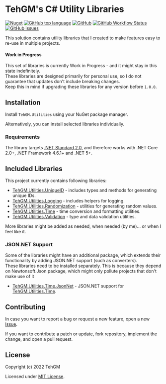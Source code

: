 # TehGM's C# Utility Libraries
[![Nuget](https://img.shields.io/nuget/v/TehGM.Utilities)](https://www.nuget.org/packages/TehGM.Utilities/) [![GitHub top language](https://img.shields.io/github/languages/top/TehGM/TehGM.Utilities)](https://github.com/TehGM/TehGM.Utilities) [![GitHub](https://img.shields.io/github/license/TehGM/TehGM.Utilities)](LICENSE) [![GitHub Workflow Status](https://img.shields.io/github/workflow/status/TehGM/TehGM.Utilities/.NET%20Build)](https://github.com/TehGM/TehGM.Utilities/actions) [![GitHub issues](https://img.shields.io/github/issues/TehGM/TehGM.Utilities)](https://github.com/TehGM/TehGM.Utilities/issues)

This solution contains utility libraries that I created to make features easy to re-use in multiple projects.

#### Work in Progress
This set of libraries is currently Work in Progress - and it might stay in this state indefinitely.  
These libraries are designed primarily for personal use, so I do not guarantee that updates don't include breaking changes.  
Keep this in mind if upgrading these libraries for any version before `1.0.0`.

## Installation
Install `TehGM.Utilities` using your NuGet package manager.

Alternatively, you can install selected libraries individually.

### Requirements
The library targets [.NET Standard 2.0](https://docs.microsoft.com/en-gb/dotnet/standard/net-standard), and therefore works with .NET Core 2.0+, .NET Framework 4.6.1+ and .NET 5+.

## Included Libraries
This project currently contains following libraries:

- [TehGM.Utilities.UniqueID](TehGM.Utilities.UniqueID) - includes types and methods for generating unique IDs.
- [TehGM.Utilities.Logging](TehGM.Utilities.Logging) - includes helpers for logging.
- [TehGM.Utilities.Randomization](TehGM.Utilities.Randomization) - utilities for generating random values.
- [TehGM.Utilities.Time](TehGM.Utilities.Time) - time conversion and formatting utilities.
- [TehGM.Utilities.Validation](TehGM.Utilities.Validation) - type and data validation utilities.

More libraries might be added as needed, when needed (by me)... or when I feel like it.

### JSON.NET Support
Some of the libraries might have an additional package, which extends their functionality by adding JSON.NET support (such as converters).  
These libraries need to be installed separately. This is because they depend on Newtonsoft.Json package, which might only pollute projects that don't make use of it

- [TehGM.Utilities.Time.JsonNet](JsonNet/TehGM.Utilities.Time.JsonNet) - JSON.NET support for [TehGM.Utilities.Time](TehGM.Utilities.Time).

## Contributing
In case you want to report a bug or request a new feature, open a new [Issue](https://github.com/TehGM/TehGM.Utilities/issues).

If you want to contribute a patch or update, fork repository, implement the change, and open a pull request.

## License
Copyright (c) 2022 TehGM 

Licensed under [MIT License](LICENSE).